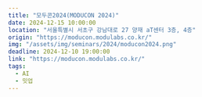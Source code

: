 ```yaml
---
title: "모두콘2024(MODUCON 2024)"
date: 2024-12-15 10:00:00 
location: "서울특별시 서초구 강남대로 27 양재 aT센터 3층, 4층"
origin: "https://moducon.modulabs.co.kr/"
img: "/assets/img/seminars/2024/moducon2024.png"
deadline: 2024-12-10 19:00:00 
link: "https://moducon.modulabs.co.kr/"
tags:
  - AI
  - 밋업
---
```

